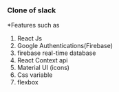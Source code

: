 ### Clone of slack

*Features such as
1. React Js
2. Google Authentications(Firebase)
3. firebase real-time database
4. React Context api
5. Material UI (icons)
6. Css variable
7. flexbox
